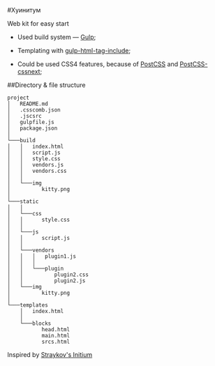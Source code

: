 #Хуинитум

Web kit for easy start

- Used build system — [Gulp](http://gulpjs.com/);

- Templating with [gulp-html-tag-include](https://www.npmjs.com/package/gulp-html-tag-include);

- Could be used CSS4 features, because of [PostCSS](https://github.com/postcss/postcss) and [PostCSS-cssnext](https://github.com/MoOx/postcss-cssnext);

##Directory & file structure
```
project
│   README.md
│   .csscomb.json
│   .jscsrc
│   gulpfile.js
│   package.json
│
└───build
│   │   index.html
│   │   script.js
│   │   style.css
│   │   vendors.js
│   │   vendors.css
│   │
│   └───img
│          kitty.png
│
└───static
│   │
│   └───css
│   │      style.css
│   │
│   └───js
│   │      script.js
│   │
│   └───vendors
│   │   │   plugin1.js
│   │   │
│   │   └───plugin
│   │          plugin2.css
│   │          plugin2.js
│   └───img
│          kitty.png
│
└───templates
    │   index.html
    │
    └───blocks
           head.html
           main.html
           srcs.html
```

Inspired by [Straykov's Initium](https://github.com/straykov/initium)

